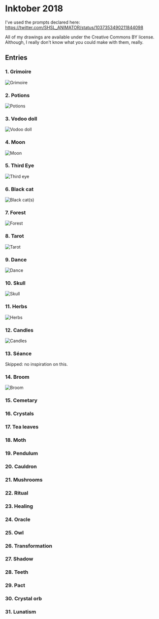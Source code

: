 # Inktober 2018

I've used the prompts declared here: <https://twitter.com/SHSL_ANIMATOR/status/1037353490211844098>

All of my drawings are available under the Creative Commons BY license. Although, I really don't know what you could make with them, really.

## Entries

### 1. Grimoire

![Grimoire](witchtober-01.jpg)

### 2. Potions

![Potions](witchtober-02.jpg)

### 3. Vodoo doll

![Vodoo doll](witchtober-03.jpg)

### 4. Moon

![Moon](witchtober-04.jpg)

### 5. Third Eye

![Third eye](witchtober-05.jpg)

### 6. Black cat

![Black cat(s)](witchtober-06.jpg)

### 7. Forest

![Forest](witchtober-07.jpg)

### 8. Tarot

![Tarot](witchtober-08.jpg)

### 9. Dance

![Dance](witchtober-09.jpg)

### 10. Skull

![Skull](witchtober-10.jpg)

### 11. Herbs

![Herbs](witchtober-11.jpg)

### 12. Candles

![Candles](witchtober-12.jpg)

### 13. Séance

Skipped: no inspiration on this.

### 14. Broom

![Broom](witchtober-14.jpg)

### 15. Cemetary

### 16. Crystals

### 17. Tea leaves

### 18. Moth

### 19. Pendulum

### 20. Cauldron

### 21. Mushrooms

### 22. Ritual

### 23. Healing

### 24. Oracle

### 25. Owl

### 26. Transformation

### 27. Shadow

### 28. Teeth

### 29. Pact

### 30. Crystal orb

### 31. Lunatism
